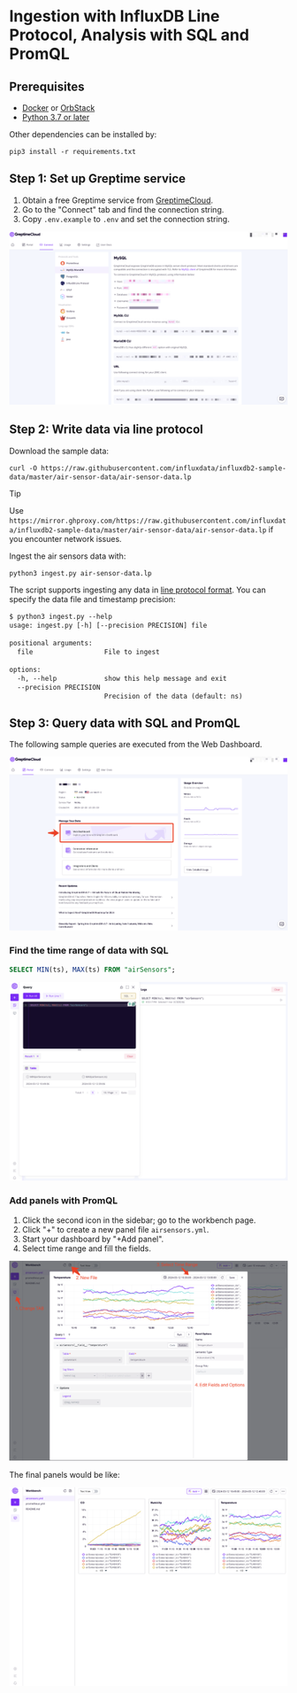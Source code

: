# Ingestion with InfluxDB Line Protocol, Analysis with SQL and PromQL

## Prerequisites

* [Docker](https://docs.docker.com/get-docker/) or [OrbStack](https://orbstack.dev/)
* [Python 3.7 or later](https://www.python.org/downloads/)

Other dependencies can be installed by:

```shell
pip3 install -r requirements.txt
```

## Step 1: Set up Greptime service

1. Obtain a free Greptime service from [GreptimeCloud](https://console.greptime.cloud/). 
2. Go to the "Connect" tab and find the connection string.
3. Copy `.env.example` to `.env` and set the connection string.

![Connection](/media/connstr.png)

## Step 2: Write data via line protocol

Download the sample data:

```shell
curl -O https://raw.githubusercontent.com/influxdata/influxdb2-sample-data/master/air-sensor-data/air-sensor-data.lp 
```

> [!TIP]
>
> Use `https://mirror.ghproxy.com/https://raw.githubusercontent.com/influxdata/influxdb2-sample-data/master/air-sensor-data/air-sensor-data.lp` if you encounter network issues.

Ingest the air sensors data with:

```shell
python3 ingest.py air-sensor-data.lp
```

The script supports ingesting any data in [line protocol format](https://docs.influxdata.com/influxdb/v2/reference/syntax/line-protocol/). You can specify the data file and timestamp precision:

```
$ python3 ingest.py --help
usage: ingest.py [-h] [--precision PRECISION] file

positional arguments:
  file                  File to ingest

options:
  -h, --help            show this help message and exit
  --precision PRECISION
                        Precision of the data (default: ns)
```

## Step 3: Query data with SQL and PromQL

The following sample queries are executed from the Web Dashboard.

![Portal](/media/portal.png)

### Find the time range of data with SQL

```sql
SELECT MIN(ts), MAX(ts) FROM "airSensors";
```

![MinMax](media/minmax.png)

### Add panels with PromQL

1. Click the second icon in the sidebar; go to the workbench page.
2. Click "+" to create a new panel file `airsensors.yml`.
3. Start your dashboard by "+Add panel".
4. Select time range and fill the fields.

![Panels](media/panels.png)

The final panels would be like:

![Panels Show](media/panels-show.png)
